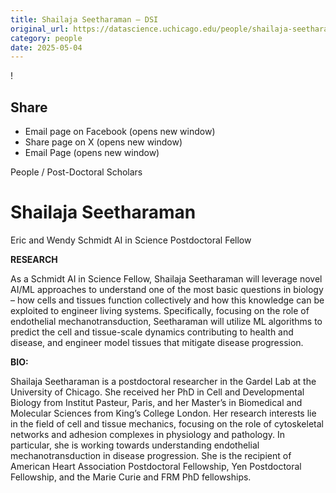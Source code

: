```yaml
---
title: Shailaja Seetharaman – DSI
original_url: https://datascience.uchicago.edu/people/shailaja-seetharaman
category: people
date: 2025-05-04
---
```


<!-- Table-like structure detected -->

!

## Share

* Email page on Facebook (opens new window)
* Share page on X (opens new window)
* Email Page (opens new window)

<!-- Table-like structure detected -->

People / Post-Doctoral Scholars

# Shailaja Seetharaman

Eric and Wendy Schmidt AI in Science Postdoctoral Fellow

**RESEARCH**

As a Schmidt AI in Science Fellow, Shailaja Seetharaman will leverage novel AI/ML approaches to understand one of the most basic questions in biology – how cells and tissues function collectively and how this knowledge can be exploited to engineer living systems. Specifically, focusing on the role of endothelial mechanotransduction, Seetharaman will utilize ML algorithms to predict the cell and tissue-scale dynamics contributing to health and disease, and engineer model tissues that mitigate disease progression.

**BIO:**

Shailaja Seetharaman is a postdoctoral researcher in the Gardel Lab at the University of Chicago. She received her PhD in Cell and Developmental Biology from Institut Pasteur, Paris, and her Master’s in Biomedical and Molecular Sciences from King’s College London. Her research interests lie in the field of cell and tissue mechanics, focusing on the role of cytoskeletal networks and adhesion complexes in physiology and pathology. In particular, she is working towards understanding endothelial mechanotransduction in disease progression. She is the recipient of American Heart Association Postdoctoral Fellowship, Yen Postdoctoral Fellowship, and the Marie Curie and FRM PhD fellowships.